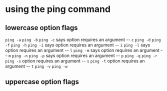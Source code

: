 # using the ping command

## lowercase option flags

`ping -a`
`ping -b`
`ping -c` says option requires an argument -- `c`
`ping -d`
`ping -f`
`ping -h`
`ping -i` says option requires an argument -- `i`
`ping -l` says option requires an argument -- `l`
`ping -m` says option requires an argument -- `m`
`ping -n`
`ping -p` says option requires an argument -- `p`
`ping -q`
`ping -r`
`ping -s` option requires an argument -- `s`
`ping -t` option requires an argument -- `t`
`ping -v`
`ping -w`

## uppercase option flags

